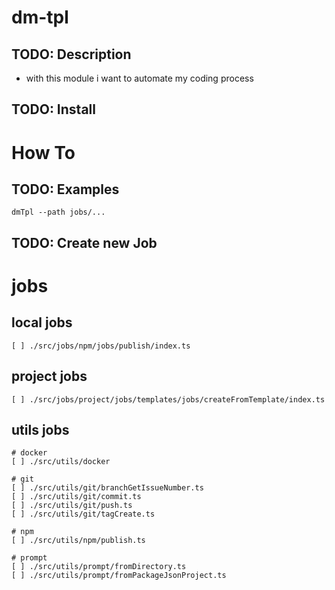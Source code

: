 # dm-tpl

## TODO: Description
- with this module i want to automate my coding process

## TODO: Install


# How To

## TODO: Examples
```
dmTpl --path jobs/...
```

## TODO: Create new Job

# jobs

## local jobs
```
[ ] ./src/jobs/npm/jobs/publish/index.ts
```

## project jobs
```
[ ] ./src/jobs/project/jobs/templates/jobs/createFromTemplate/index.ts
```

## utils jobs

```
# docker
[ ] ./src/utils/docker

# git
[ ] ./src/utils/git/branchGetIssueNumber.ts
[ ] ./src/utils/git/commit.ts
[ ] ./src/utils/git/push.ts
[ ] ./src/utils/git/tagCreate.ts

# npm
[ ] ./src/utils/npm/publish.ts

# prompt
[ ] ./src/utils/prompt/fromDirectory.ts
[ ] ./src/utils/prompt/fromPackageJsonProject.ts

```

